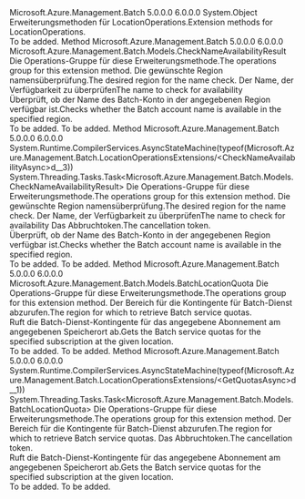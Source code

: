 <Type Name="LocationOperationsExtensions" FullName="Microsoft.Azure.Management.Batch.LocationOperationsExtensions">
  <TypeSignature Language="C#" Value="public static class LocationOperationsExtensions" />
  <TypeSignature Language="ILAsm" Value=".class public auto ansi abstract sealed beforefieldinit LocationOperationsExtensions extends System.Object" />
  <TypeSignature Language="DocId" Value="T:Microsoft.Azure.Management.Batch.LocationOperationsExtensions" />
  <TypeSignature Language="VB.NET" Value="Public Module LocationOperationsExtensions" />
  <TypeSignature Language="F#" Value="type LocationOperationsExtensions = class" />
  <AssemblyInfo>
    <AssemblyName>Microsoft.Azure.Management.Batch</AssemblyName>
    <AssemblyVersion>5.0.0.0</AssemblyVersion>
    <AssemblyVersion>6.0.0.0</AssemblyVersion>
  </AssemblyInfo>
  <Base>
    <BaseTypeName>System.Object</BaseTypeName>
  </Base>
  <Interfaces />
  <Docs>
    <summary>
            <span data-ttu-id="04bf3-101">Erweiterungsmethoden für LocationOperations.</span><span class="sxs-lookup"><span data-stu-id="04bf3-101">Extension methods for LocationOperations.</span></span>
            </summary>
    <remarks>To be added.</remarks>
  </Docs>
  <Members>
    <Member MemberName="CheckNameAvailability">
      <MemberSignature Language="C#" Value="public static Microsoft.Azure.Management.Batch.Models.CheckNameAvailabilityResult CheckNameAvailability (this Microsoft.Azure.Management.Batch.ILocationOperations operations, string locationName, string name);" />
      <MemberSignature Language="ILAsm" Value=".method public static hidebysig class Microsoft.Azure.Management.Batch.Models.CheckNameAvailabilityResult CheckNameAvailability(class Microsoft.Azure.Management.Batch.ILocationOperations operations, string locationName, string name) cil managed" />
      <MemberSignature Language="DocId" Value="M:Microsoft.Azure.Management.Batch.LocationOperationsExtensions.CheckNameAvailability(Microsoft.Azure.Management.Batch.ILocationOperations,System.String,System.String)" />
      <MemberSignature Language="VB.NET" Value="&lt;Extension()&gt;&#xA;Public Function CheckNameAvailability (operations As ILocationOperations, locationName As String, name As String) As CheckNameAvailabilityResult" />
      <MemberSignature Language="F#" Value="static member CheckNameAvailability : Microsoft.Azure.Management.Batch.ILocationOperations * string * string -&gt; Microsoft.Azure.Management.Batch.Models.CheckNameAvailabilityResult" Usage="Microsoft.Azure.Management.Batch.LocationOperationsExtensions.CheckNameAvailability (operations, locationName, name)" />
      <MemberType>Method</MemberType>
      <AssemblyInfo>
        <AssemblyName>Microsoft.Azure.Management.Batch</AssemblyName>
        <AssemblyVersion>5.0.0.0</AssemblyVersion>
        <AssemblyVersion>6.0.0.0</AssemblyVersion>
      </AssemblyInfo>
      <ReturnValue>
        <ReturnType>Microsoft.Azure.Management.Batch.Models.CheckNameAvailabilityResult</ReturnType>
      </ReturnValue>
      <Parameters>
        <Parameter Name="operations" Type="Microsoft.Azure.Management.Batch.ILocationOperations" RefType="this" />
        <Parameter Name="locationName" Type="System.String" />
        <Parameter Name="name" Type="System.String" />
      </Parameters>
      <Docs>
        <param name="operations">
            <span data-ttu-id="04bf3-102">Die Operations-Gruppe für diese Erweiterungsmethode.</span><span class="sxs-lookup"><span data-stu-id="04bf3-102">The operations group for this extension method.</span></span>
            </param>
        <param name="locationName">
            <span data-ttu-id="04bf3-103">Die gewünschte Region namensüberprüfung.</span><span class="sxs-lookup"><span data-stu-id="04bf3-103">The desired region for the name check.</span></span>
            </param>
        <param name="name">
            <span data-ttu-id="04bf3-104">Der Name, der Verfügbarkeit zu überprüfen</span><span class="sxs-lookup"><span data-stu-id="04bf3-104">The name to check for availability</span></span>
            </param>
        <summary>
            <span data-ttu-id="04bf3-105">Überprüft, ob der Name des Batch-Konto in der angegebenen Region verfügbar ist.</span><span class="sxs-lookup"><span data-stu-id="04bf3-105">Checks whether the Batch account name is available in the specified region.</span></span>
            </summary>
        <returns>To be added.</returns>
        <remarks>To be added.</remarks>
      </Docs>
    </Member>
    <Member MemberName="CheckNameAvailabilityAsync">
      <MemberSignature Language="C#" Value="public static System.Threading.Tasks.Task&lt;Microsoft.Azure.Management.Batch.Models.CheckNameAvailabilityResult&gt; CheckNameAvailabilityAsync (this Microsoft.Azure.Management.Batch.ILocationOperations operations, string locationName, string name, System.Threading.CancellationToken cancellationToken = null);" />
      <MemberSignature Language="ILAsm" Value=".method public static hidebysig class System.Threading.Tasks.Task`1&lt;class Microsoft.Azure.Management.Batch.Models.CheckNameAvailabilityResult&gt; CheckNameAvailabilityAsync(class Microsoft.Azure.Management.Batch.ILocationOperations operations, string locationName, string name, valuetype System.Threading.CancellationToken cancellationToken) cil managed" />
      <MemberSignature Language="DocId" Value="M:Microsoft.Azure.Management.Batch.LocationOperationsExtensions.CheckNameAvailabilityAsync(Microsoft.Azure.Management.Batch.ILocationOperations,System.String,System.String,System.Threading.CancellationToken)" />
      <MemberSignature Language="F#" Value="static member CheckNameAvailabilityAsync : Microsoft.Azure.Management.Batch.ILocationOperations * string * string * System.Threading.CancellationToken -&gt; System.Threading.Tasks.Task&lt;Microsoft.Azure.Management.Batch.Models.CheckNameAvailabilityResult&gt;" Usage="Microsoft.Azure.Management.Batch.LocationOperationsExtensions.CheckNameAvailabilityAsync (operations, locationName, name, cancellationToken)" />
      <MemberType>Method</MemberType>
      <AssemblyInfo>
        <AssemblyName>Microsoft.Azure.Management.Batch</AssemblyName>
        <AssemblyVersion>5.0.0.0</AssemblyVersion>
        <AssemblyVersion>6.0.0.0</AssemblyVersion>
      </AssemblyInfo>
      <Attributes>
        <Attribute>
          <AttributeName>System.Runtime.CompilerServices.AsyncStateMachine(typeof(Microsoft.Azure.Management.Batch.LocationOperationsExtensions/&lt;CheckNameAvailabilityAsync&gt;d__3))</AttributeName>
        </Attribute>
      </Attributes>
      <ReturnValue>
        <ReturnType>System.Threading.Tasks.Task&lt;Microsoft.Azure.Management.Batch.Models.CheckNameAvailabilityResult&gt;</ReturnType>
      </ReturnValue>
      <Parameters>
        <Parameter Name="operations" Type="Microsoft.Azure.Management.Batch.ILocationOperations" RefType="this" />
        <Parameter Name="locationName" Type="System.String" />
        <Parameter Name="name" Type="System.String" />
        <Parameter Name="cancellationToken" Type="System.Threading.CancellationToken" />
      </Parameters>
      <Docs>
        <param name="operations">
            <span data-ttu-id="04bf3-106">Die Operations-Gruppe für diese Erweiterungsmethode.</span><span class="sxs-lookup"><span data-stu-id="04bf3-106">The operations group for this extension method.</span></span>
            </param>
        <param name="locationName">
            <span data-ttu-id="04bf3-107">Die gewünschte Region namensüberprüfung.</span><span class="sxs-lookup"><span data-stu-id="04bf3-107">The desired region for the name check.</span></span>
            </param>
        <param name="name">
            <span data-ttu-id="04bf3-108">Der Name, der Verfügbarkeit zu überprüfen</span><span class="sxs-lookup"><span data-stu-id="04bf3-108">The name to check for availability</span></span>
            </param>
        <param name="cancellationToken">
            <span data-ttu-id="04bf3-109">Das Abbruchtoken.</span><span class="sxs-lookup"><span data-stu-id="04bf3-109">The cancellation token.</span></span>
            </param>
        <summary>
            <span data-ttu-id="04bf3-110">Überprüft, ob der Name des Batch-Konto in der angegebenen Region verfügbar ist.</span><span class="sxs-lookup"><span data-stu-id="04bf3-110">Checks whether the Batch account name is available in the specified region.</span></span>
            </summary>
        <returns>To be added.</returns>
        <remarks>To be added.</remarks>
      </Docs>
    </Member>
    <Member MemberName="GetQuotas">
      <MemberSignature Language="C#" Value="public static Microsoft.Azure.Management.Batch.Models.BatchLocationQuota GetQuotas (this Microsoft.Azure.Management.Batch.ILocationOperations operations, string locationName);" />
      <MemberSignature Language="ILAsm" Value=".method public static hidebysig class Microsoft.Azure.Management.Batch.Models.BatchLocationQuota GetQuotas(class Microsoft.Azure.Management.Batch.ILocationOperations operations, string locationName) cil managed" />
      <MemberSignature Language="DocId" Value="M:Microsoft.Azure.Management.Batch.LocationOperationsExtensions.GetQuotas(Microsoft.Azure.Management.Batch.ILocationOperations,System.String)" />
      <MemberSignature Language="VB.NET" Value="&lt;Extension()&gt;&#xA;Public Function GetQuotas (operations As ILocationOperations, locationName As String) As BatchLocationQuota" />
      <MemberSignature Language="F#" Value="static member GetQuotas : Microsoft.Azure.Management.Batch.ILocationOperations * string -&gt; Microsoft.Azure.Management.Batch.Models.BatchLocationQuota" Usage="Microsoft.Azure.Management.Batch.LocationOperationsExtensions.GetQuotas (operations, locationName)" />
      <MemberType>Method</MemberType>
      <AssemblyInfo>
        <AssemblyName>Microsoft.Azure.Management.Batch</AssemblyName>
        <AssemblyVersion>5.0.0.0</AssemblyVersion>
        <AssemblyVersion>6.0.0.0</AssemblyVersion>
      </AssemblyInfo>
      <ReturnValue>
        <ReturnType>Microsoft.Azure.Management.Batch.Models.BatchLocationQuota</ReturnType>
      </ReturnValue>
      <Parameters>
        <Parameter Name="operations" Type="Microsoft.Azure.Management.Batch.ILocationOperations" RefType="this" />
        <Parameter Name="locationName" Type="System.String" />
      </Parameters>
      <Docs>
        <param name="operations">
            <span data-ttu-id="04bf3-111">Die Operations-Gruppe für diese Erweiterungsmethode.</span><span class="sxs-lookup"><span data-stu-id="04bf3-111">The operations group for this extension method.</span></span>
            </param>
        <param name="locationName">
            <span data-ttu-id="04bf3-112">Der Bereich für die Kontingente für Batch-Dienst abzurufen.</span><span class="sxs-lookup"><span data-stu-id="04bf3-112">The region for which to retrieve Batch service quotas.</span></span>
            </param>
        <summary>
            <span data-ttu-id="04bf3-113">Ruft die Batch-Dienst-Kontingente für das angegebene Abonnement am angegebenen Speicherort ab.</span><span class="sxs-lookup"><span data-stu-id="04bf3-113">Gets the Batch service quotas for the specified subscription at the given location.</span></span>
            </summary>
        <returns>To be added.</returns>
        <remarks>To be added.</remarks>
      </Docs>
    </Member>
    <Member MemberName="GetQuotasAsync">
      <MemberSignature Language="C#" Value="public static System.Threading.Tasks.Task&lt;Microsoft.Azure.Management.Batch.Models.BatchLocationQuota&gt; GetQuotasAsync (this Microsoft.Azure.Management.Batch.ILocationOperations operations, string locationName, System.Threading.CancellationToken cancellationToken = null);" />
      <MemberSignature Language="ILAsm" Value=".method public static hidebysig class System.Threading.Tasks.Task`1&lt;class Microsoft.Azure.Management.Batch.Models.BatchLocationQuota&gt; GetQuotasAsync(class Microsoft.Azure.Management.Batch.ILocationOperations operations, string locationName, valuetype System.Threading.CancellationToken cancellationToken) cil managed" />
      <MemberSignature Language="DocId" Value="M:Microsoft.Azure.Management.Batch.LocationOperationsExtensions.GetQuotasAsync(Microsoft.Azure.Management.Batch.ILocationOperations,System.String,System.Threading.CancellationToken)" />
      <MemberSignature Language="F#" Value="static member GetQuotasAsync : Microsoft.Azure.Management.Batch.ILocationOperations * string * System.Threading.CancellationToken -&gt; System.Threading.Tasks.Task&lt;Microsoft.Azure.Management.Batch.Models.BatchLocationQuota&gt;" Usage="Microsoft.Azure.Management.Batch.LocationOperationsExtensions.GetQuotasAsync (operations, locationName, cancellationToken)" />
      <MemberType>Method</MemberType>
      <AssemblyInfo>
        <AssemblyName>Microsoft.Azure.Management.Batch</AssemblyName>
        <AssemblyVersion>5.0.0.0</AssemblyVersion>
        <AssemblyVersion>6.0.0.0</AssemblyVersion>
      </AssemblyInfo>
      <Attributes>
        <Attribute>
          <AttributeName>System.Runtime.CompilerServices.AsyncStateMachine(typeof(Microsoft.Azure.Management.Batch.LocationOperationsExtensions/&lt;GetQuotasAsync&gt;d__1))</AttributeName>
        </Attribute>
      </Attributes>
      <ReturnValue>
        <ReturnType>System.Threading.Tasks.Task&lt;Microsoft.Azure.Management.Batch.Models.BatchLocationQuota&gt;</ReturnType>
      </ReturnValue>
      <Parameters>
        <Parameter Name="operations" Type="Microsoft.Azure.Management.Batch.ILocationOperations" RefType="this" />
        <Parameter Name="locationName" Type="System.String" />
        <Parameter Name="cancellationToken" Type="System.Threading.CancellationToken" />
      </Parameters>
      <Docs>
        <param name="operations">
            <span data-ttu-id="04bf3-114">Die Operations-Gruppe für diese Erweiterungsmethode.</span><span class="sxs-lookup"><span data-stu-id="04bf3-114">The operations group for this extension method.</span></span>
            </param>
        <param name="locationName">
            <span data-ttu-id="04bf3-115">Der Bereich für die Kontingente für Batch-Dienst abzurufen.</span><span class="sxs-lookup"><span data-stu-id="04bf3-115">The region for which to retrieve Batch service quotas.</span></span>
            </param>
        <param name="cancellationToken">
            <span data-ttu-id="04bf3-116">Das Abbruchtoken.</span><span class="sxs-lookup"><span data-stu-id="04bf3-116">The cancellation token.</span></span>
            </param>
        <summary>
            <span data-ttu-id="04bf3-117">Ruft die Batch-Dienst-Kontingente für das angegebene Abonnement am angegebenen Speicherort ab.</span><span class="sxs-lookup"><span data-stu-id="04bf3-117">Gets the Batch service quotas for the specified subscription at the given location.</span></span>
            </summary>
        <returns>To be added.</returns>
        <remarks>To be added.</remarks>
      </Docs>
    </Member>
  </Members>
</Type>